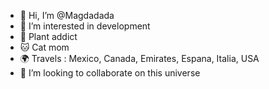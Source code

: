 - 👋 Hi, I’m @Magdadada
- 👀 I’m interested in development 
- 🌱 Plant addict 
- :cat: Cat mom
- 🌍 Travels : Mexico, Canada, Emirates, Espana, Italia, USA
- 💞️ I’m looking to collaborate on this universe

<!---
Magdadada/Magdadada is a ✨ special ✨ repository because its `README.md` (this file) appears on your GitHub profile.
You can click the Preview link to take a look at your changes.
--->
